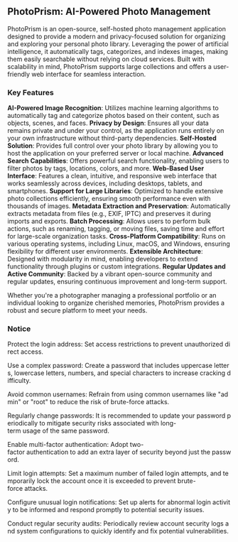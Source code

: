## PhotoPrism: AI-Powered Photo Management

PhotoPrism is an open-source, self-hosted photo management application designed to provide a modern and privacy-focused solution for organizing and exploring your personal photo library. Leveraging the power of artificial intelligence, it automatically tags, categorizes, and indexes images, making them easily searchable without relying on cloud services. Built with scalability in mind, PhotoPrism supports large collections and offers a user-friendly web interface for seamless interaction.

### Key Features

**AI-Powered Image Recognition**: Utilizes machine learning algorithms to automatically tag and categorize photos based on their content, such as objects, scenes, and faces.
**Privacy by Design**: Ensures all your data remains private and under your control, as the application runs entirely on your own infrastructure without third-party dependencies.
**Self-Hosted Solution**: Provides full control over your photo library by allowing you to host the application on your preferred server or local machine.
**Advanced Search Capabilities**: Offers powerful search functionality, enabling users to filter photos by tags, locations, colors, and more.
**Web-Based User Interface**: Features a clean, intuitive, and responsive web interface that works seamlessly across devices, including desktops, tablets, and smartphones.
**Support for Large Libraries**: Optimized to handle extensive photo collections efficiently, ensuring smooth performance even with thousands of images.
**Metadata Extraction and Preservation**: Automatically extracts metadata from files (e.g., EXIF, IPTC) and preserves it during imports and exports.
**Batch Processing**: Allows users to perform bulk actions, such as renaming, tagging, or moving files, saving time and effort for large-scale organization tasks.
**Cross-Platform Compatibility**: Runs on various operating systems, including Linux, macOS, and Windows, ensuring flexibility for different user environments.
**Extensible Architecture**: Designed with modularity in mind, enabling developers to extend functionality through plugins or custom integrations.
**Regular Updates and Active Community**: Backed by a vibrant open-source community and regular updates, ensuring continuous improvement and long-term support.

Whether you're a photographer managing a professional portfolio or an individual looking to organize cherished memories, PhotoPrism provides a robust and secure platform to meet your needs.

### Notice

Protect the login address: Set access restrictions to prevent unauthorized direct access.
    
Use a complex password: Create a password that includes uppercase letters, lowercase letters, numbers, and special characters to increase cracking difficulty.
    
Avoid common usernames: Refrain from using common usernames like "admin" or "root" to reduce the risk of brute-force attacks.
    
Regularly change passwords: It is recommended to update your password periodically to mitigate security risks associated with long-term usage of the same password.
    
Enable multi-factor authentication: Adopt two-factor authentication to add an extra layer of security beyond just the password.
    
Limit login attempts: Set a maximum number of failed login attempts, and temporarily lock the account once it is exceeded to prevent brute-force attacks.
    
Configure unusual login notifications: Set up alerts for abnormal login activity to be informed and respond promptly to potential security issues.
    
Conduct regular security audits: Periodically review account security logs and system configurations to quickly identify and fix potential vulnerabilities.
        